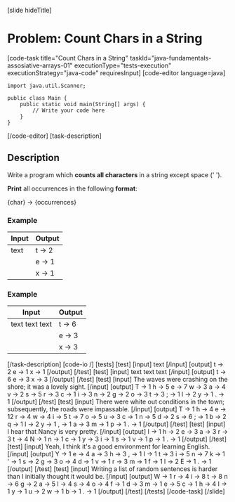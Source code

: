 [slide hideTitle]
# Problem: Count Chars in a String
[code-task title="Count Chars in a String" taskId="java-fundamentals-assosiative-arrays-01" executionType="tests-execution" executionStrategy="java-code" requiresInput]
[code-editor language=java]
```
import java.util.Scanner;

public class Main {
    public static void main(String[] args) {
        // Write your code here
    }
}
```
[/code-editor]
[task-description]
## Description
Write a program which **counts all characters** in a string except space (' ').

**Print** all occurrences in the following **format**:

\{char\} -> \{occurrences\}

### Example
| **Input** | **Output** |
| --- | --- |
| text | t -> 2 | 
| | e -> 1 |
| | x -> 1 |

### Example
| **Input** | **Output** |
| --- | --- |
| text text text | t -> 6 | 
| | e -> 3 |
| | x -> 3 |

[/task-description]
[code-io /]
[tests]
[test]
[input]
text
[/input]
[output]
t -> 2
e -> 1
x -> 1
[/output]
[/test]
[test]
[input]
text text text
[/input]
[output]
t -> 6
e -> 3
x -> 3
[/output]
[/test]
[test]
[input]
The waves were crashing on the shore; it was a lovely sight.
[/input]
[output]
T -> 1
h -> 5
e -> 7
w -> 3
a -> 4
v -> 2
s -> 5
r -> 3
c -> 1
i -> 3
n -> 2
g -> 2
o -> 3
t -> 3
; -> 1
l -> 2
y -> 1
. -> 1
[/output]
[/test]
[test]
[input]
There were white out conditions in the town; subsequently, the roads were impassable.
[/input]
[output]
T -> 1
h -> 4
e -> 12
r -> 4
w -> 4
i -> 5
t -> 7
o -> 5
u -> 3
c -> 1
n -> 5
d -> 2
s -> 6
; -> 1
b -> 2
q -> 1
l -> 2
y -> 1
, -> 1
a -> 3
m -> 1
p -> 1
. -> 1
[/output]
[/test]
[test]
[input]
I hear that Nancy is very pretty.
[/input]
[output]
I -> 1
h -> 2
e -> 3
a -> 3
r -> 3
t -> 4
N -> 1
n -> 1
c -> 1
y -> 3
i -> 1
s -> 1
v -> 1
p -> 1
. -> 1
[/output]
[/test]
[test]
[input]
Yeah, I think it's a good environment for learning English.
[/input]
[output]
Y -> 1
e -> 4
a -> 3
h -> 3
, -> 1
I -> 1
t -> 3
i -> 5
n -> 7
k -> 1
' -> 1
s -> 2
g -> 3
o -> 4
d -> 1
v -> 1
r -> 3
m -> 1
f -> 1
l -> 2
E -> 1
. -> 1
[/output]
[/test]
[test]
[input]
Writing a list of random sentences is harder than I initially thought it would be.
[/input]
[output]
W -> 1
r -> 4
i -> 8
t -> 8
n -> 6
g -> 2
a -> 5
l -> 4
s -> 4
o -> 4
f -> 1
d -> 3
m -> 1
e -> 5
c -> 1
h -> 4
I -> 1
y -> 1
u -> 2
w -> 1
b -> 1
. -> 1
[/output]
[/test]
[/tests]
[/code-task]
[/slide]